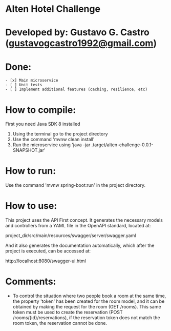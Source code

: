 # Alten Hotel Challenge

# Developed by: Gustavo G. Castro (gustavogcastro1992@gmail.com)

# Done:
	- [x] Main microservice
	- [ ] Unit tests
	- [ ] Implement additional features (caching, resilience, etc)
	
# How to compile:

First you need Java SDK 8 installed

1. Using the terminal go to the project directory
2. Use the command 'mvnw clean install' 
3. Run the microservice using 'java -jar .target/alten-challenge-0.0.1-SNAPSHOT.jar'

# How to run:

Use the command 'mvnw spring-boot:run' in the project directory.

# How to use:

This project uses the API First concept. It generates the necessary models and controllers from a YAML file in the OpenAPI standard, located at:

project_dir/src/main/resources/swagger/server/swagger.yaml

And it also generates the documentation automatically, which after the project is executed, can be accessed at:

http://localhost:8080/swagger-ui.html

# Comments:

- To control the situation where two people book a room at the same time, the property 'token' has been created for the room model, and it can be obtained by making the request for the room (GET /rooms). This same token must be used to create the reservation (POST /rooms/{id}/reservations), if the reservation token does not match the room token, the reservation cannot be done.
